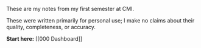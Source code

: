 These are my notes from my first semester at CMI. 

These were written primarily for personal use; I make no claims about their quality, completeness, or accuracy.



**Start here:**
[[000 Dashboard]]
